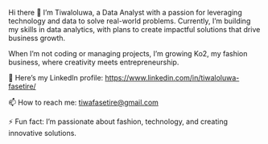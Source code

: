 Hi there 👋
I’m Tiwaloluwa, a Data Analyst with a passion for leveraging technology and data to solve real-world problems. Currently, I’m building my skills in data analytics, with plans to create impactful solutions that drive business growth.

When I’m not coding or managing projects, I’m growing Ko2, my fashion business, where creativity meets entrepreneurship.

📝 Here’s my LinkedIn profile: https://www.linkedin.com/in/tiwaloluwa-fasetire/

📫 How to reach me: tiwafasetire@gmail.com

⚡ Fun fact: I’m passionate about fashion, technology, and creating innovative solutions.



<!---
Tiwaloluwafasetire/Tiwaloluwafasetire is a ✨ special ✨ repository because its `README.md` (this file) appears on your GitHub profile.
You can click the Preview link to take a look at your changes.
--->
